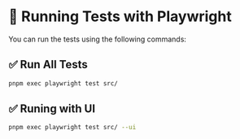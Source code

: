 # 🧪 Running Tests with Playwright

You can run the tests using the following commands:

## ✅ Run All Tests
```bash
pnpm exec playwright test src/
```

## ✅ Runing with UI
```bash
pnpm exec playwright test src/ --ui
```
